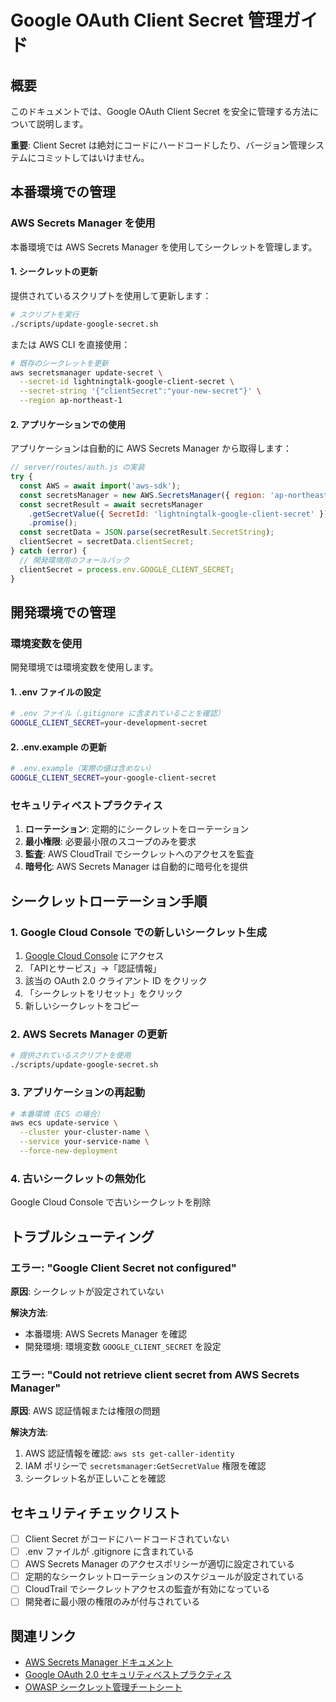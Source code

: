 # Google OAuth Client Secret 管理ガイド

## 概要

このドキュメントでは、Google OAuth Client
Secret を安全に管理する方法について説明します。

**重要**: Client
Secret は絶対にコードにハードコードしたり、バージョン管理システムにコミットしてはいけません。

## 本番環境での管理

### AWS Secrets Manager を使用

本番環境では AWS Secrets Manager を使用してシークレットを管理します。

#### 1. シークレットの更新

提供されているスクリプトを使用して更新します：

```bash
# スクリプトを実行
./scripts/update-google-secret.sh
```

または AWS CLI を直接使用：

```bash
# 既存のシークレットを更新
aws secretsmanager update-secret \
  --secret-id lightningtalk-google-client-secret \
  --secret-string '{"clientSecret":"your-new-secret"}' \
  --region ap-northeast-1
```

#### 2. アプリケーションでの使用

アプリケーションは自動的に AWS Secrets Manager から取得します：

```javascript
// server/routes/auth.js の実装
try {
  const AWS = await import('aws-sdk');
  const secretsManager = new AWS.SecretsManager({ region: 'ap-northeast-1' });
  const secretResult = await secretsManager
    .getSecretValue({ SecretId: 'lightningtalk-google-client-secret' })
    .promise();
  const secretData = JSON.parse(secretResult.SecretString);
  clientSecret = secretData.clientSecret;
} catch (error) {
  // 開発環境用のフォールバック
  clientSecret = process.env.GOOGLE_CLIENT_SECRET;
}
```

## 開発環境での管理

### 環境変数を使用

開発環境では環境変数を使用します。

#### 1. .env ファイルの設定

```bash
# .env ファイル（.gitignore に含まれていることを確認）
GOOGLE_CLIENT_SECRET=your-development-secret
```

#### 2. .env.example の更新

```bash
# .env.example（実際の値は含めない）
GOOGLE_CLIENT_SECRET=your-google-client-secret
```

### セキュリティベストプラクティス

1. **ローテーション**: 定期的にシークレットをローテーション
2. **最小権限**: 必要最小限のスコープのみを要求
3. **監査**: AWS CloudTrail でシークレットへのアクセスを監査
4. **暗号化**: AWS Secrets Manager は自動的に暗号化を提供

## シークレットローテーション手順

### 1. Google Cloud Console での新しいシークレット生成

1. [Google Cloud Console](https://console.cloud.google.com) にアクセス
2. 「APIとサービス」→「認証情報」
3. 該当の OAuth 2.0 クライアント ID をクリック
4. 「シークレットをリセット」をクリック
5. 新しいシークレットをコピー

### 2. AWS Secrets Manager の更新

```bash
# 提供されているスクリプトを使用
./scripts/update-google-secret.sh
```

### 3. アプリケーションの再起動

```bash
# 本番環境（ECS の場合）
aws ecs update-service \
  --cluster your-cluster-name \
  --service your-service-name \
  --force-new-deployment
```

### 4. 古いシークレットの無効化

Google Cloud Console で古いシークレットを削除

## トラブルシューティング

### エラー: "Google Client Secret not configured"

**原因**: シークレットが設定されていない

**解決方法**:

- 本番環境: AWS Secrets Manager を確認
- 開発環境: 環境変数 `GOOGLE_CLIENT_SECRET` を設定

### エラー: "Could not retrieve client secret from AWS Secrets Manager"

**原因**: AWS 認証情報または権限の問題

**解決方法**:

1. AWS 認証情報を確認: `aws sts get-caller-identity`
2. IAM ポリシーで `secretsmanager:GetSecretValue` 権限を確認
3. シークレット名が正しいことを確認

## セキュリティチェックリスト

- [ ] Client Secret がコードにハードコードされていない
- [ ] .env ファイルが .gitignore に含まれている
- [ ] AWS Secrets Manager のアクセスポリシーが適切に設定されている
- [ ] 定期的なシークレットローテーションのスケジュールが設定されている
- [ ] CloudTrail でシークレットアクセスの監査が有効になっている
- [ ] 開発者に最小限の権限のみが付与されている

## 関連リンク

- [AWS Secrets Manager ドキュメント](https://docs.aws.amazon.com/secretsmanager/)
- [Google OAuth 2.0 セキュリティベストプラクティス](https://developers.google.com/identity/protocols/oauth2/security)
- [OWASP シークレット管理チートシート](https://cheatsheetseries.owasp.org/cheatsheets/Secrets_Management_CheatSheet.html)
